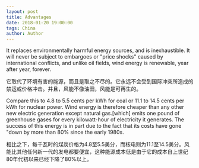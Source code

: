 ```yaml
---
layout: post
title: Advantages
date: 2018-01-20 19:00:00
tags: China
author: Author
---
```

<p>It replaces environmentally harmful energy sources, and is inexhaustible. It will never be subject to embargoes or "price shocks" caused by international conflicts, and unlike oil fields, wind energy is renewable, year after year, forever.</p>
<p>它取代了环境有害的能源，而且是取之不尽的。它永远不会受到国际冲突所造成的禁运或价格冲击。并且，风能不像油田，风能是可再生的。</p>
<p>Compare this to 4.8 to 5.5 cents per kWh for coal or 11.1 to 14.5 cents per kWh for nuclear power. Wind energy is therefore cheaper than any other new electric generation except natural gas.[which] emits one pound of greenhouse gases for every kilowatt-hour of electricity it generates. The success of this energy is in part due to the fact that its costs have gone "down by more than 80% since the early 1980s.</p>
<p>相比之下，每千瓦时的煤炭价格为4.8至5.5美分，而核电则为11.1至14.5美分。风能比其他任何新一代的发电都要便宜，这种能源成本低是由于它的成本自上世纪80年代初以来已经下降了80%以上。

